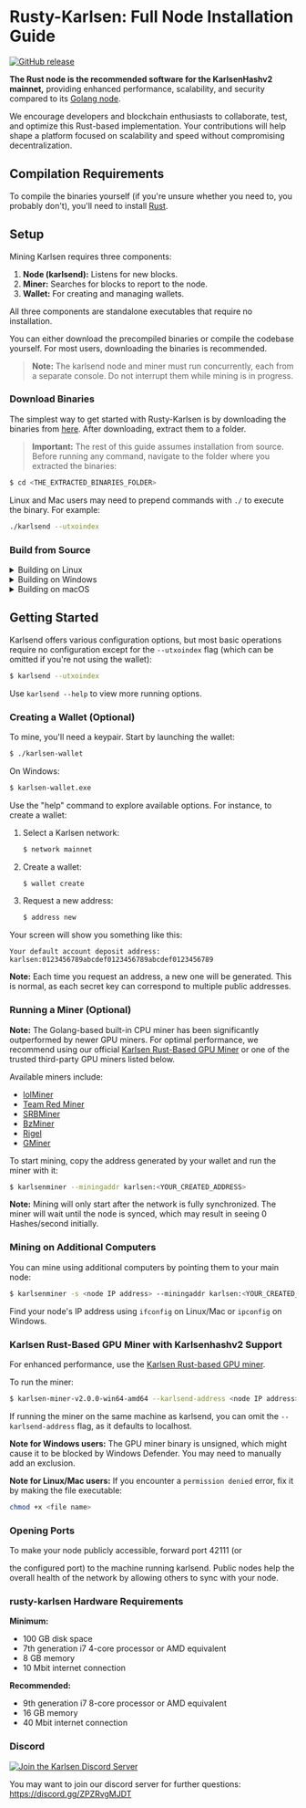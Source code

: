 # Rusty-Karlsen: Full Node Installation Guide
[![GitHub release](https://img.shields.io/github/v/release/karlsen-network/rusty-karlsen.svg)](https://github.com/karlsen-network/rusty-karlsen/releases)

**The Rust node is the recommended software for the KarlsenHashv2 mainnet,** providing enhanced performance, scalability, and security compared to its [Golang node](https://github.com/karlsen-network/karlsend).

We encourage developers and blockchain enthusiasts to collaborate, test, and optimize this Rust-based implementation. Your contributions will help shape a platform focused on scalability and speed without compromising decentralization.

## Compilation Requirements

To compile the binaries yourself (if you're unsure whether you need to, you probably don't), you'll need to install [Rust](https://www.rust-lang.org/tools/install).

## Setup

Mining Karlsen requires three components:

1. **Node (karlsend):** Listens for new blocks.
2. **Miner:** Searches for blocks to report to the node.
3. **Wallet:** For creating and managing wallets.

All three components are standalone executables that require no installation.

You can either download the precompiled binaries or compile the codebase yourself. For most users, downloading the binaries is recommended.

> **Note:** The karlsend node and miner must run concurrently, each from a separate console. Do not interrupt them while mining is in progress.

### Download Binaries

The simplest way to get started with Rusty-Karlsen is by downloading the binaries from [here](https://github.com/karlsen-network/rusty-karlsen/releases/latest). After downloading, extract them to a folder.

> **Important:** The rest of this guide assumes installation from source. Before running any command, navigate to the folder where you extracted the binaries:
```bash
$ cd <THE_EXTRACTED_BINARIES_FOLDER>
```

Linux and Mac users may need to prepend commands with `./` to execute the binary. For example:
```bash
./karlsend --utxoindex
```

### Build from Source

<details>
<summary>Building on Linux</summary>

1. Install general prerequisites:
    ```bash
    sudo apt install curl git build-essential libssl-dev pkg-config 
    ```

2. Install Protobuf (required for gRPC):
    ```bash
    sudo apt install protobuf-compiler libprotobuf-dev
    ```

3. Install the Clang toolchain (required for RocksDB and WASM secp256k1 builds):
    ```bash
    sudo apt-get install clang-format clang-tidy clang-tools clang clangd libc++-dev libc++1 libc++abi-dev libc++abi1 libclang-dev libclang1 liblldb-dev libllvm-ocaml-dev libomp-dev libomp5 lld lldb llvm-dev llvm-runtime llvm python3-clang
    ```

4. Install the [Rust toolchain](https://rustup.rs/).
   If Rust is already installed, update it with:
    ```bash
    rustup update
    ```

5. Clone the repository:
    ```bash
    git clone https://github.com/karlsen-network/rusty-karlsen
    cd rusty-karlsen
    ```

6. Build the binaries:
    ```bash
    cargo build --release --bin karlsend --bin karlsen-wallet
    ```
</details>

<details>
<summary>Building on Windows</summary>

1. [Install Git for Windows](https://gitforwindows.org/) or an alternative Git distribution.

2. Install [Protocol Buffers](https://github.com/protocolbuffers/protobuf/releases/download/v21.10/protoc-21.10-win64.zip) and add the `bin` directory to your `Path`.

3. Install [LLVM](https://github.com/llvm/llvm-project/releases/download/llvmorg-15.0.6/LLVM-15.0.6-win64.exe) and add the `bin` directory of the LLVM installation (`C:\Program Files\LLVM\bin`) to `PATH`.

   - Set the `LIBCLANG_PATH` environment variable to point to the `bin` directory as well.
   - Rename `LLVM_AR.exe` to `AR.exe` in the LLVM installation directory to address potential C++ dependency issues.

4. Install the [Rust toolchain](https://rustup.rs/).
   If Rust is already installed, update it with:
    ```bash
    rustup update
    ```

5. Clone the repository:
    ```bash
    git clone https://github.com/karlsen-network/rusty-karlsen
    cd rusty-karlsen
    ```

6. Build the binaries:
    ```bash
    cargo build --release --bin karlsend --bin karlsen-wallet
    ```
</details>

<details>
<summary>Building on macOS</summary>

1. Install Protobuf (required for gRPC):
    ```bash
    brew install protobuf
    ```

2. Install LLVM:
   - The default Xcode installation does not support WASM build targets. Install LLVM from Homebrew:
    ```bash
    brew install llvm
    ```

   - Add the following to your `~/.zshrc` file:
    ```bash
    export PATH="/opt/homebrew/opt/llvm/bin:$PATH"
    export LDFLAGS="-L/opt/homebrew/opt/llvm/lib"
    export CPPFLAGS="-I/opt/homebrew/opt/llvm/include"
    export AR=/opt/homebrew/opt/llvm/bin/llvm-ar
    ```

   - Reload the `~/.zshrc` file:
    ```bash
    source ~/.zshrc
    ```

3. Install the [Rust toolchain](https://rustup.rs/).
   If Rust is already installed, update it with:
    ```bash
    rustup update
    ```

4. Clone the repository:
    ```bash
    git clone https://github.com/karlsen-network/rusty-karlsen
    cd rusty-karlsen
    ```

5. Build the binaries:
    ```bash
    cargo build --release --bin karlsend --bin karlsen-wallet
    ```
</details>

## Getting Started

Karlsend offers various configuration options, but most basic operations require no configuration except for the `--utxoindex` flag (which can be omitted if you're not using the wallet):

```bash
$ karlsend --utxoindex
```

Use `karlsend --help` to view more running options.

### Creating a Wallet (Optional)

To mine, you'll need a keypair. Start by launching the wallet:

```bash
$ ./karlsen-wallet
```

On Windows:
```bash
$ karlsen-wallet.exe
```

Use the "help" command to explore available options. For instance, to create a wallet:

1. Select a Karlsen network:
    ```bash
    $ network mainnet
    ```

2. Create a wallet:
    ```bash
    $ wallet create
    ```

3. Request a new address:
    ```bash
    $ address new
    ```

Your screen will show you something like this:
```
Your default account deposit address:
karlsen:0123456789abcdef0123456789abcdef0123456789
```

**Note:** Each time you request an address, a new one will be generated. This is normal, as each secret key can correspond to multiple public addresses.

### Running a Miner (Optional)

**Note:** The Golang-based built-in CPU miner has been significantly outperformed by newer GPU miners. For optimal performance, we recommend using our official [Karlsen Rust-Based GPU Miner](https://github.com/karlsen-network/karlsen-miner) or one of the trusted third-party GPU miners listed below.

Available miners include:
- [lolMiner](https://github.com/Lolliedieb/lolMiner-releases)
- [Team Red Miner](https://github.com/todxx/teamredminer)
- [SRBMiner](https://github.com/doktor83/SRBMiner-Multi)
- [BzMiner](https://github.com/bzminer/bzminer)
- [Rigel](https://github.com/rigelminer/rigel)
- [GMiner](https://github.com/develsoftware/GMinerRelease)

To start mining, copy the address generated by your wallet and run the miner with it:
```bash
$ karlsenminer --miningaddr karlsen:<YOUR_CREATED_ADDRESS>
```

**Note:** Mining will only start after the network is fully synchronized. The miner will wait until the node is synced, which may result in seeing 0 Hashes/second initially.

### Mining on Additional Computers

You can mine using additional computers by pointing them to your main node:

```bash
$ karlsenminer -s <node IP address> --miningaddr karlsen:<YOUR_CREATED_ADDRESS>
```

Find your node's IP address using `ifconfig` on Linux/Mac or `ipconfig` on Windows.

### Karlsen Rust-Based GPU Miner with Karlsenhashv2 Support

For enhanced performance, use the [Karlsen Rust-based GPU miner](https://github.com/karlsen-network/karlsen-miner).

To run the miner:
```bash
$ karlsen-miner-v2.0.0-win64-amd64 --karlsend-address <node IP address> --mining-address <wallet address>
```

If running the miner on the same machine as karlsend, you can omit the `--karlsend-address` flag, as it defaults to localhost.

**Note for Windows users:** The GPU miner binary is unsigned, which might cause it to be blocked by Windows Defender. You may need to manually add an exclusion.

**Note for Linux/Mac users:** If you encounter a `permission denied` error, fix it by making the file executable:
```bash
chmod +x <file name>
```

### Opening Ports

To make your node publicly accessible, forward port 42111 (or

 the configured port) to the machine running karlsend. Public nodes help the overall health of the network by allowing others to sync with your node.

### rusty-karlsen Hardware Requirements

**Minimum:**
- 100 GB disk space
- 7th generation i7 4-core processor or AMD equivalent
- 8 GB memory
- 10 Mbit internet connection

**Recommended:**
- 9th generation i7 8-core processor or AMD equivalent
- 16 GB memory
- 40 Mbit internet connection

### Discord

[![Join the Karlsen Discord Server](https://img.shields.io/discord/1169939685280337930.svg?label=&logo=discord&logoColor=ffffff)](https://discord.gg/ZPZRvgMJDT)

You may want to join our discord server for further questions: https://discord.gg/ZPZRvgMJDT